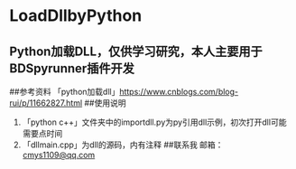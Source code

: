 # LoadDllbyPython

Python加载DLL，仅供学习研究，本人主要用于BDSpyrunner插件开发
----
##参考资料
「python加载dll」https://www.cnblogs.com/blog-rui/p/11662827.html
##使用说明
1. 「python c++」文件夹中的importdll.py为py引用dll示例，初次打开dll可能需要点时间
2. 「dllmain.cpp」为dll的源码，内有注释
##联系我
邮箱：cmys1109@qq.com
